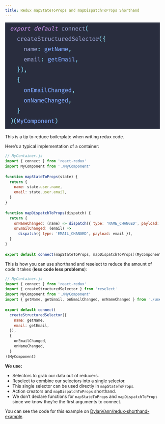 ```yaml
---
title: Redux mapStateToProps and mapDispatchToProps Shorthand
---
```


![Example of a Redux container.](container.png)

This is a tip to reduce boilerplate when writing redux code.

Here’s a typical implementation of a container:

```jsx
// MyContainer.js
import { connect } from 'react-redux'
import MyComponent from './MyComponent'

function mapStateToProps(state) {
  return {
    name: state.user.name,
    email: state.user.email,
  }
}

function mapDispatchToProps(dispatch) {
  return {
    onNameChanged: (name) => dispatch({ type: 'NAME_CHANGED', payload: name }),
    onEmailChanged: (email) =>
      dispatch({ type: 'EMAIL_CHANGED', payload: email }),
  }
}

export default connect(mapStateToProps, mapDispatchToProps)(MyComponent)
```

This is how you can use shorthand and reselect to reduce the amount of code it takes (**less code less problems**):

```jsx
// MyContainer.js
import { connect } from 'react-redux'
import { createStructuredSelector } from 'reselect'
import MyComponent from './MyComponent'
import { getName, getEmail, onEmailChanged, onNameChanged } from './userReducer'

export default connect(
  createStructuredSelector({
    name: getName,
    email: getEmail,
  }),
  {
    onEmailChanged,
    onNameChanged,
  }
)(MyComponent)
```

**We use:**

- Selectors to grab our data out of reducers.
- Reselect to combine our selectors into a single selector.
- This single selector can be used directly in `mapStateToProps`.
- Action creators and `mapDispatchToProps` shorthand.
- We don’t declare functions for `mapStateToProps` and `mapDispatchToProps` since we know they’re the first arguments to connect.

You can see the code for this example on [DylanVann/redux-shorthand-example](https://github.com/DylanVann/redux-shorthand-example).
